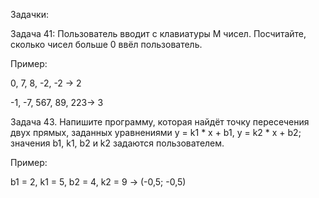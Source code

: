 Задачки:

Задача 41: Пользователь вводит с клавиатуры M чисел. Посчитайте, сколько чисел больше 0 ввёл пользователь.

Пример:

0, 7, 8, -2, -2 -> 2

-1, -7, 567, 89, 223-> 3

Задача 43. Напишите программу, которая найдёт точку пересечения двух прямых, заданных уравнениями y = k1 * x + b1, y = k2 * x + b2; значения b1, k1, b2 и k2 задаются пользователем.

Пример:

b1 = 2, k1 = 5, b2 = 4, k2 = 9 -> (-0,5; -0,5)
